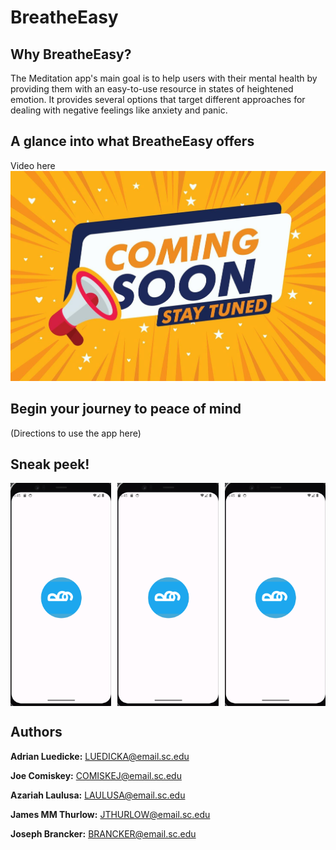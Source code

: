 # BreatheEasy

## Why BreatheEasy?
The Meditation app's main goal is to help users with their mental health by providing them with an easy-to-use resource in states of heightened emotion.
It provides several options that target different approaches for dealing with negative feelings like anxiety and panic.

## A glance into what BreatheEasy offers
Video here
[![Demo Video](comingsoon.jpeg)](https://www.youtube.com/watch?v=mfhBM_Yay6w)

## Begin your journey to peace of mind 
(Directions to use the app here)

## Sneak peek!
<div style="display:flex; justify-content:space-between;">
  <img src="homepage.png" alt="Screenshot 1" style="width: 32%; margin-right: 2%;">
  <img src="homepage.png" alt="Screenshot 2" style="width: 32%; margin-right: 2%;">
  <img src="homepage.png" alt="Screenshot 3" style="width: 32%;">
</div>

## Authors
**Adrian Luedicke:** <LUEDICKA@email.sc.edu>

**Joe Comiskey:** <COMISKEJ@email.sc.edu>

**Azariah Laulusa:** <LAULUSA@email.sc.edu>

**James MM Thurlow:** <JTHURLOW@email.sc.edu>

**Joseph Brancker:** <BRANCKER@email.sc.edu>
